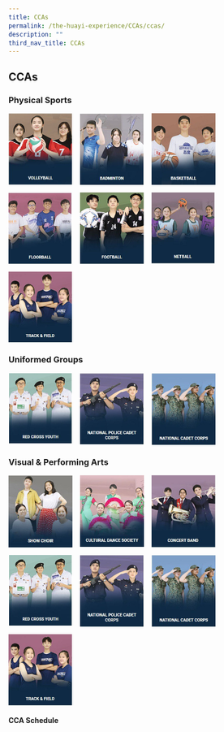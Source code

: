 ```yaml
---
title: CCAs
permalink: /the-huayi-experience/CCAs/ccas/
description: ""
third_nav_title: CCAs
---
```

## CCAs

### Physical Sports

<p><a href="https://www.ezhishi.net/CKPSebook2022/">
<img style="width:25%;margin-right:15px;" align=left src="/images/photo1669659458.jpeg">
</a></p>

<p><a href="https://www.ezhishi.net/CKPSebook2022/">
<img style="width:25%;margin-right:15px;" align=left src="/images/photo1669659466.jpeg">
</a></p>

<p><a href="https://www.ezhishi.net/CKPSebook2022/">
<img style="width:25%;margin-right:15px;" align=left src="/images/photo1669659474.jpeg">
</a></p> <br clear=left>

<p><a href="https://www.ezhishi.net/CKPSebook2022/">
<img style="width:25%;margin-right:15px;" align=left src="/images/photo1669659557.jpeg">
</a></p>

<p><a href="https://www.ezhishi.net/CKPSebook2022/">
<img style="width:25%;margin-right:15px;" align=left src="/images/photo1669659565.jpeg">
</a></p>

<p><a href="https://www.ezhishi.net/CKPSebook2022/">
<img style="width:25%;margin-right:15px;" align=left src="/images/photo1669659575.jpeg">
</a></p> <br clear=left>

<p><a href="https://www.ezhishi.net/CKPSebook2022/">
<img style="width:25%;margin-right:15px;" align=left src="/images/photo1669659682.jpeg">
</a></p> <br clear=left>

### Uniformed Groups

<p><a href="https://www.ezhishi.net/CKPSebook2022/">
<img style="width:25%;margin-right:15px;" align=left src="/images/photo1669659895.jpeg">
</a></p>

<p><a href="https://www.ezhishi.net/CKPSebook2022/">
<img style="width:25%;margin-right:15px;" align=left src="/images/photo1669659905.jpeg">
</a></p>

<p><a href="https://www.ezhishi.net/CKPSebook2022/">
<img style="width:25%;margin-right:15px;" align=left src="/images/photo1669659913.jpeg">
</a></p> <br clear=left>

### Visual & Performing Arts

<p><a href="https://www.ezhishi.net/CKPSebook2022/">
<img style="width:25%;margin-right:15px;" align=left src="/images/photo1669660000.jpeg">
</a></p>

<p><a href="https://www.ezhishi.net/CKPSebook2022/">
<img style="width:25%;margin-right:15px;" align=left src="/images/photo1669660011.jpeg">
</a></p>

<p><a href="https://www.ezhishi.net/CKPSebook2022/">
<img style="width:25%;margin-right:15px;" align=left src="/images/photo1669660021.jpeg">
</a></p> <br clear=left>

<p><a href="https://www.ezhishi.net/CKPSebook2022/">
<img style="width:25%;margin-right:15px;" align=left src="/images/photo1669659895.jpeg">
</a></p>

<p><a href="https://www.ezhishi.net/CKPSebook2022/">
<img style="width:25%;margin-right:15px;" align=left src="/images/photo1669659905.jpeg">
</a></p>

<p><a href="https://www.ezhishi.net/CKPSebook2022/">
<img style="width:25%;margin-right:15px;" align=left src="/images/photo1669659913.jpeg">
</a></p> <br clear=left>

<p><a href="https://www.ezhishi.net/CKPSebook2022/">
<img style="width:25%;margin-right:15px;" align=left src="/images/photo1669659682.jpeg">
</a></p> <br clear=left>

#### CCA Schedule